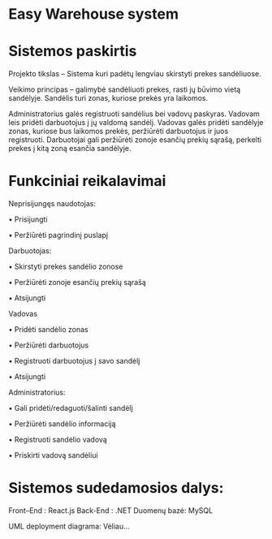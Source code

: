 # Easy Warehouse system

# Sistemos paskirtis
Projekto tikslas – Sistema kuri padėtų lengviau skirstyti prekes sandėliuose.

Veikimo principas – galimybė sandėliuoti prekes, rasti jų būvimo vietą sandėlyje. Sandėlis turi zonas, kuriose prekės yra laikomos.

Administratorius galės registruoti sandėlius bei vadovų paskyras. Vadovam leis pridėti darbuotojus į jų valdomą sandėlį. Vadovas galės pridėti sandėlyje zonas, kuriose bus laikomos prekės, peržiūrėti darbuotojus ir juos registruoti. Darbuotojai gali peržiūrėti zonoje esančių prekių sąrašą, perkelti prekes į kitą zoną esančia sandėlyje.

# Funkciniai reikalavimai

Neprisijungęs naudotojas:

•	Prisijungti

•	Peržiūrėti pagrindinį puslapį


Darbuotojas:

•	Skirstyti prekes sandėlio zonose

•	Peržiūrėti zonoje esančių prekių sąrašą

•	Atsijungti


Vadovas

•	Pridėti sandėlio zonas

•	Peržiūrėti darbuotojus

•	Registruoti darbuotojus į savo sandėlį

•	Atsijungti


Administratorius:

•	Gali pridėti/redaguoti/šalinti sandėlį

•	Peržiūrėti sandėlio informaciją

•	Registruoti sandėlio vadovą

•	Priskirti vadovą sandėliui


# Sistemos sudedamosios dalys:

Front–End : React.js
Back-End : .NET
Duomenų bazė: MySQL

UML deployment diagrama: Vėliau…

